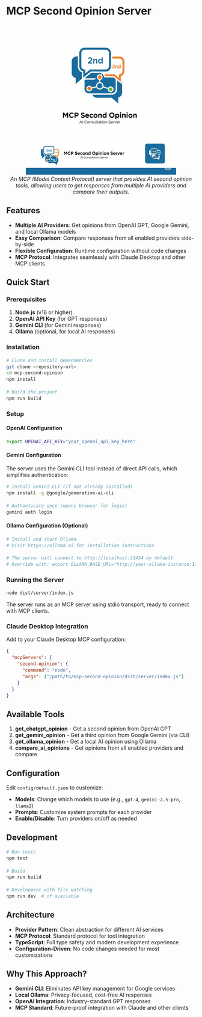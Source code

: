 # MCP Second Opinion Server

<div align="center">
  <img src="logo.png" alt="MCP Second Opinion Server Logo" width="400">
</div>

<div align="center">
  <em>An MCP (Model Context Protocol) server that provides AI second opinion tools, allowing users to get responses from multiple AI providers and compare their outputs.</em>
</div>

## Features

- **Multiple AI Providers**: Get opinions from OpenAI GPT, Google Gemini, and local Ollama models
- **Easy Comparison**: Compare responses from all enabled providers side-by-side
- **Flexible Configuration**: Runtime configuration without code changes
- **MCP Protocol**: Integrates seamlessly with Claude Desktop and other MCP clients

## Quick Start

### Prerequisites

1. **Node.js** (v16 or higher)
2. **OpenAI API Key** (for GPT responses)
3. **Gemini CLI** (for Gemini responses) 
4. **Ollama** (optional, for local AI responses)

### Installation

```bash
# Clone and install dependencies
git clone <repository-url>
cd mcp-second-opinion
npm install

# Build the project
npm run build
```

### Setup

#### OpenAI Configuration
```bash
export OPENAI_API_KEY="your_openai_api_key_here"
```

#### Gemini Configuration
The server uses the Gemini CLI tool instead of direct API calls, which simplifies authentication:

```bash
# Install Gemini CLI (if not already installed)
npm install -g @google/generative-ai-cli

# Authenticate once (opens browser for login)
gemini auth login
```

#### Ollama Configuration (Optional)
```bash
# Install and start Ollama
# Visit https://ollama.ai for installation instructions

# The server will connect to http://localhost:11434 by default
# Override with: export OLLAMA_BASE_URL="http://your-ollama-instance:11434"
```

### Running the Server

```bash
node dist/server/index.js
```

The server runs as an MCP server using stdio transport, ready to connect with MCP clients.

### Claude Desktop Integration

Add to your Claude Desktop MCP configuration:

```json
{
  "mcpServers": {
    "second-opinion": {
      "command": "node",
      "args": ["/path/to/mcp-second-opinion/dist/server/index.js"]
    }
  }
}
```

## Available Tools

1. **get_chatgpt_opinion** - Get a second opinion from OpenAI GPT
2. **get_gemini_opinion** - Get a third opinion from Google Gemini (via CLI)
3. **get_ollama_opinion** - Get a local AI opinion using Ollama
4. **compare_ai_opinions** - Get opinions from all enabled providers and compare

## Configuration

Edit `config/default.json` to customize:

- **Models**: Change which models to use (e.g., `gpt-4`, `gemini-2.5-pro`, `llama2`)
- **Prompts**: Customize system prompts for each provider
- **Enable/Disable**: Turn providers on/off as needed

## Development

```bash
# Run tests
npm test

# Build
npm run build

# Development with file watching
npm run dev  # if available
```

## Architecture

- **Provider Pattern**: Clean abstraction for different AI services
- **MCP Protocol**: Standard protocol for tool integration
- **TypeScript**: Full type safety and modern development experience
- **Configuration-Driven**: No code changes needed for most customizations

## Why This Approach?

- **Gemini CLI**: Eliminates API key management for Google services
- **Local Ollama**: Privacy-focused, cost-free AI responses
- **OpenAI Integration**: Industry-standard GPT responses
- **MCP Standard**: Future-proof integration with Claude and other clients